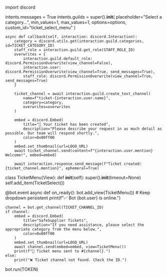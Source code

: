 import discord

intents.messages = True
intents.guilds =
        super().__init__(
            placeholder="Select a category...",
            min_values=1,
            max_values=1,
            options=options,
            custom_id="ticket_select_menu"
        )

    async def callback(self, interaction: discord.Interaction):
        category = discord.utils.get(interaction.guild.categories, id=TICKET_CATEGORY_ID)
        staff_role = interaction.guild.get_role(STAFF_ROLE_ID)
        overwrites = {
            interaction.guild.default_role: discord.PermissionOverwrite(view_channel=False),
            interaction.user: discord.PermissionOverwrite(view_channel=True, send_messages=True),
            staff_role: discord.PermissionOverwrite(view_channel=True, send_messages=True)
        }

        ticket_channel = await interaction.guild.create_text_channel(
            name=f"ticket-{interaction.user.name}",
            category=category,
            overwrites=overwrites
        )

        embed = discord.Embed(
            title="🎫 Your ticket has been created",
            description="Please describe your request in as much detail as possible. Our team will respond shortly.",
            color=0x00ff00
        )
        embed.set_thumbnail(url=LOGO_URL)
        await ticket_channel.send(content=f"{interaction.user.mention} Welcome!", embed=embed)

        await interaction.response.send_message(f"Ticket created: {ticket_channel.mention}", ephemeral=True)


class TicketMenu(View):
    def __init__(self):
        super().__init__(timeout=None)
        self.add_item(TicketSelect())


@bot.event
async def on_ready():
    bot.add_view(TicketMenu())  # Keep dropdown persistent
    print(f"✅ Bot {bot.user} is online.")

    channel = bot.get_channel(TICKET_CHANNEL_ID)
    if channel:
        embed = discord.Embed(
            title="SafeSupplier Tickets",
            description="If you need assistance, please select the appropriate category from the menu below.",
            color=0x00ff00
        )
        embed.set_thumbnail(url=LOGO_URL)
        await channel.send(embed=embed, view=TicketMenu())
        print(f"📨 Ticket menu sent to #{channel}.")
    else:
        print("❌ Ticket channel not found. Check the ID.")


bot.run(TOKEN)
